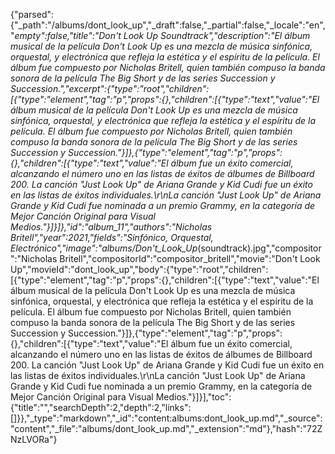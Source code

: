 {"parsed":{"_path":"/albums/dont_look_up","_draft":false,"_partial":false,"_locale":"en","_empty":false,"title":"Don't Look Up Soundtrack","description":"El álbum musical de la película Don't Look Up es una mezcla de música sinfónica, orquestal, y electrónica que refleja la estética y el espíritu de la película. El álbum fue compuesto por Nicholas Britell, quien también compuso la banda sonora de la película The Big Short y de las series Succession y Succession.","excerpt":{"type":"root","children":[{"type":"element","tag":"p","props":{},"children":[{"type":"text","value":"El álbum musical de la película Don't Look Up es una mezcla de música sinfónica, orquestal, y electrónica que refleja la estética y el espíritu de la película. El álbum fue compuesto por Nicholas Britell, quien también compuso la banda sonora de la película The Big Short y de las series Succession y Succession."}]},{"type":"element","tag":"p","props":{},"children":[{"type":"text","value":"El álbum fue un éxito comercial, alcanzando el número uno en las listas de éxitos de álbumes de Billboard 200. La canción \"Just Look Up\" de Ariana Grande y Kid Cudi fue un éxito en las listas de éxitos individuales.\r\nLa canción \"Just Look Up\" de Ariana Grande y Kid Cudi fue nominada a un premio Grammy, en la categoría de Mejor Canción Original para Visual Medios."}]}]},"id":"album_11","authors":"Nicholas Britell","year":2021,"fields":"Sinfónico, Orquestal, Electrónico","image":"albums/Don't_Look_Up_(soundtrack).jpg","compositor":"Nicholas Britell","compositorId":"compositor_britell","movie":"Don't Look Up","movieId":"dont_look_up","body":{"type":"root","children":[{"type":"element","tag":"p","props":{},"children":[{"type":"text","value":"El álbum musical de la película Don't Look Up es una mezcla de música sinfónica, orquestal, y electrónica que refleja la estética y el espíritu de la película. El álbum fue compuesto por Nicholas Britell, quien también compuso la banda sonora de la película The Big Short y de las series Succession y Succession."}]},{"type":"element","tag":"p","props":{},"children":[{"type":"text","value":"El álbum fue un éxito comercial, alcanzando el número uno en las listas de éxitos de álbumes de Billboard 200. La canción \"Just Look Up\" de Ariana Grande y Kid Cudi fue un éxito en las listas de éxitos individuales.\r\nLa canción \"Just Look Up\" de Ariana Grande y Kid Cudi fue nominada a un premio Grammy, en la categoría de Mejor Canción Original para Visual Medios."}]}],"toc":{"title":"","searchDepth":2,"depth":2,"links":[]}},"_type":"markdown","_id":"content:albums:dont_look_up.md","_source":"content","_file":"albums/dont_look_up.md","_extension":"md"},"hash":"72ZNzLVORa"}